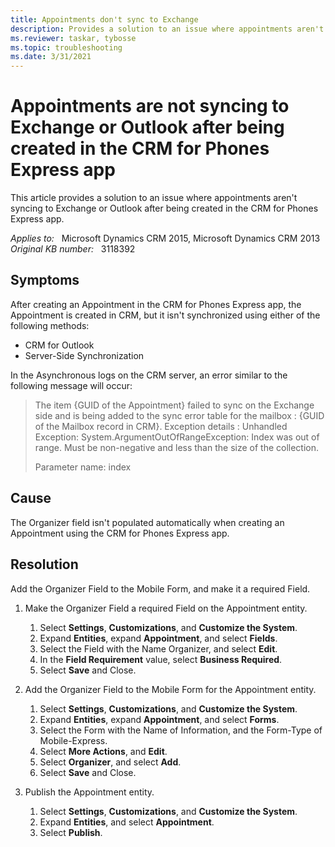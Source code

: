 ```yaml
---
title: Appointments don't sync to Exchange
description: Provides a solution to an issue where appointments aren't syncing to Exchange or Outlook after being created in the CRM for Phones Express app.
ms.reviewer: taskar, tybosse
ms.topic: troubleshooting
ms.date: 3/31/2021
---
```

# Appointments are not syncing to Exchange or Outlook after being created in the CRM for Phones Express app

This article provides a solution to an issue where appointments aren't syncing to Exchange or Outlook after being created in the CRM for Phones Express app.

_Applies to:_ &nbsp; Microsoft Dynamics CRM 2015, Microsoft Dynamics CRM 2013  
_Original KB number:_ &nbsp; 3118392

## Symptoms

After creating an Appointment in the CRM for Phones Express app, the Appointment is created in CRM, but it isn't synchronized using either of the following methods:

- CRM for Outlook
- Server-Side Synchronization

In the Asynchronous logs on the CRM server, an error similar to the following message will occur:

> The item {GUID of the Appointment} failed to sync on the Exchange side and is being added to the sync error table for the mailbox : {GUID of the Mailbox record in CRM}. Exception details : Unhandled Exception: System.ArgumentOutOfRangeException: Index was out of range. Must be non-negative and less than the size of the collection.
>
> Parameter name: index

## Cause

The Organizer field isn't populated automatically when creating an Appointment using the CRM for Phones Express app.

## Resolution

Add the Organizer Field to the Mobile Form, and make it a required Field.

1. Make the Organizer Field a required Field on the Appointment entity.
    1. Select **Settings**, **Customizations**, and **Customize the System**.
    1. Expand **Entities**, expand **Appointment**, and select **Fields**.
    1. Select the Field with the Name Organizer, and select **Edit**.
    1. In the **Field Requirement** value, select **Business Required**.
    1. Select **Save** and Close.

2. Add the Organizer Field to the Mobile Form for the Appointment entity.
    1. Select **Settings**, **Customizations**, and **Customize the System**.
    1. Expand **Entities**, expand **Appointment**, and select **Forms**.
    1. Select the Form with the Name of Information, and the Form-Type of Mobile-Express.
    1. Select **More Actions**, and **Edit**.
    1. Select **Organizer**, and select **Add**.
    1. Select **Save** and Close.

3. Publish the Appointment entity.
    1. Select **Settings**, **Customizations**, and **Customize the System**.
    1. Expand **Entities**, and select **Appointment**.
    1. Select **Publish**.
